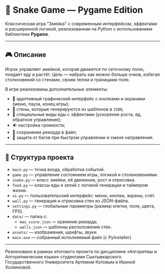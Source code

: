 # 🐍 Snake Game — Pygame Edition

Классическая игра "Змейка" с современным интерфейсом, эффектами и расширенной логикой, реализованная на Python с использованием библиотеки **Pygame**.

---

## 🎮 Описание

Игрок управляет змейкой, которая движется по сеточному полю, поедает еду и растёт. Цель — набрать как можно больше очков, избегая столкновений со стенами, своим телом и границами поля.

В игре реализованы дополнительные элементы:
- 🎨 адаптивный графический интерфейс с кнопками и экранами (меню, пауза, конец игры);
- 🧱 стены, которые генерируются из шаблонов в `JSON`;
- 🧪 специальные виды еды с эффектами (ускорение роста, яд, обратное управление);
- 🔉 настройка громкости;
- 🧠 сохранение рекорда в файл;
- 🐞 защита от багов при быстром управлении и смене направления.

---

## 🧩 Структура проекта

- `main.py` — точка входа, обработка событий.
- `game.py` — управление состоянием игры, логикой и столкновениями.
- `snake.py` — класс змейки, её движение, рост и отрисовка.
- `food.py` — классы еды и зелий с логикой генерации и таймером жизни.
- `ui.py` — пользовательский интерфейс: меню, кнопки, экраны, счёт.
- `wall.py` — генерация и отрисовка стен из JSON-файла.
- `settings.py` — глобальные параметры (размер клетки, поле, цвета, FPS).
- `data/` — папка с:
  - `max_score.json` — хранение рекорда;
  - `walls.json` — шаблоны расположения стен.
- `assets/` — изображения, шрифты, звуки.
- `main.exe` — собранный исполняемый файл (с PyInstaller).

---
Реализовано в рамках итогового проекта по дисциплине
«Алгоритмы и Алгоритмические языки»
студентами Сыктывкарского Государственного Университета Артемом Котовым и Ириной Хозяиновой.
